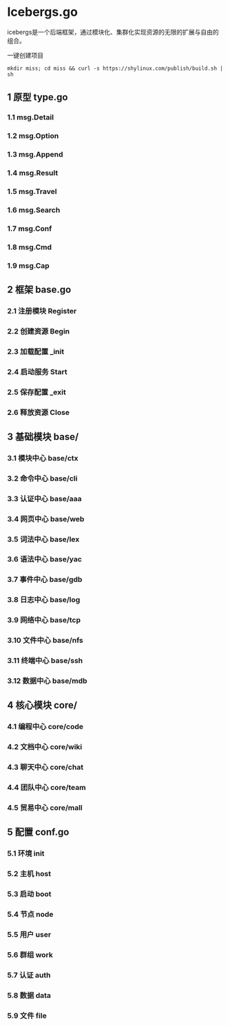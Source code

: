 # Icebergs.go

icebergs是一个后端框架，通过模块化、集群化实现资源的无限的扩展与自由的组合。

一键创建项目
```
mkdir miss; cd miss && curl -s https://shylinux.com/publish/build.sh | sh
```

## 1 原型 type.go
### 1.1 msg.Detail
### 1.2 msg.Option
### 1.3 msg.Append
### 1.4 msg.Result
### 1.5 msg.Travel
### 1.6 msg.Search
### 1.7 msg.Conf
### 1.8 msg.Cmd
### 1.9 msg.Cap

## 2 框架 base.go
### 2.1 注册模块 Register
### 2.2 创建资源 Begin
### 2.3 加载配置 _init
### 2.4 启动服务 Start
### 2.5 保存配置 _exit
### 2.6 释放资源 Close

## 3 基础模块 base/
### 3.1 模块中心 base/ctx
### 3.2 命令中心 base/cli
### 3.3 认证中心 base/aaa
### 3.4 网页中心 base/web

### 3.5 词法中心 base/lex
### 3.6 语法中心 base/yac
### 3.7 事件中心 base/gdb
### 3.8 日志中心 base/log

### 3.9 网络中心 base/tcp
### 3.10 文件中心 base/nfs
### 3.11 终端中心 base/ssh
### 3.12 数据中心 base/mdb

## 4 核心模块 core/
### 4.1 编程中心 core/code
### 4.2 文档中心 core/wiki
### 4.3 聊天中心 core/chat
### 4.4 团队中心 core/team
### 4.5 贸易中心 core/mall

## 5 配置 conf.go
### 5.1 环境 init
### 5.2 主机 host
### 5.3 启动 boot
### 5.4 节点 node
### 5.5 用户 user
### 5.6 群组 work
### 5.7 认证 auth
### 5.8 数据 data
### 5.9 文件 file

